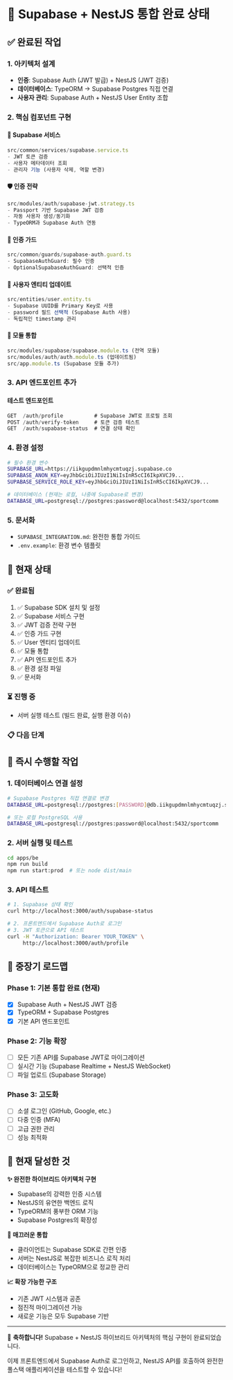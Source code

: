 # 🚀 Supabase + NestJS 통합 완료 상태

## ✅ 완료된 작업

### 1. 아키텍처 설계

- **인증**: Supabase Auth (JWT 발급) + NestJS (JWT 검증)
- **데이터베이스**: TypeORM → Supabase Postgres 직접 연결
- **사용자 관리**: Supabase Auth + NestJS User Entity 조합

### 2. 핵심 컴포넌트 구현

#### 🔧 Supabase 서비스

```typescript
src/common/services/supabase.service.ts
- JWT 토큰 검증
- 사용자 메타데이터 조회
- 관리자 기능 (사용자 삭제, 역할 변경)
```

#### 🛡️ 인증 전략

```typescript
src/modules/auth/supabase-jwt.strategy.ts
- Passport 기반 Supabase JWT 검증
- 자동 사용자 생성/동기화
- TypeORM과 Supabase Auth 연동
```

#### 🚪 인증 가드

```typescript
src/common/guards/supabase-auth.guard.ts
- SupabaseAuthGuard: 필수 인증
- OptionalSupabaseAuthGuard: 선택적 인증
```

#### 👤 사용자 엔티티 업데이트

```typescript
src/entities/user.entity.ts
- Supabase UUID를 Primary Key로 사용
- password 필드 선택적 (Supabase Auth 사용)
- 독립적인 timestamp 관리
```

#### 🔌 모듈 통합

```typescript
src/modules/supabase/supabase.module.ts (전역 모듈)
src/modules/auth/auth.module.ts (업데이트됨)
src/app.module.ts (Supabase 모듈 추가)
```

### 3. API 엔드포인트 추가

#### 테스트 엔드포인트

```typescript
GET  /auth/profile          # Supabase JWT로 프로필 조회
POST /auth/verify-token     # 토큰 검증 테스트
GET  /auth/supabase-status  # 연결 상태 확인
```

### 4. 환경 설정

```bash
# 필수 환경 변수
SUPABASE_URL=https://iikgupdmnlmhycmtuqzj.supabase.co
SUPABASE_ANON_KEY=eyJhbGciOiJIUzI1NiIsInR5cCI6IkpXVCJ9...
SUPABASE_SERVICE_ROLE_KEY=eyJhbGciOiJIUzI1NiIsInR5cCI6IkpXVCJ9...

# 데이터베이스 (현재는 로컬, 나중에 Supabase로 변경)
DATABASE_URL=postgresql://postgres:password@localhost:5432/sportcomm
```

### 5. 문서화

- `SUPABASE_INTEGRATION.md`: 완전한 통합 가이드
- `.env.example`: 환경 변수 템플릿

## 🔄 현재 상태

### ✅ 완료됨

1. ✅ Supabase SDK 설치 및 설정
2. ✅ Supabase 서비스 구현
3. ✅ JWT 검증 전략 구현
4. ✅ 인증 가드 구현
5. ✅ User 엔티티 업데이트
6. ✅ 모듈 통합
7. ✅ API 엔드포인트 추가
8. ✅ 환경 설정 파일
9. ✅ 문서화

### ⏳ 진행 중

- 서버 실행 테스트 (빌드 완료, 실행 환경 이슈)

### 📋 다음 단계

## 🚀 즉시 수행할 작업

### 1. 데이터베이스 연결 설정

```bash
# Supabase Postgres 직접 연결로 변경
DATABASE_URL=postgresql://postgres:[PASSWORD]@db.iikgupdmnlmhycmtuqzj.supabase.co:5432/postgres

# 또는 로컬 PostgreSQL 사용
DATABASE_URL=postgresql://postgres:password@localhost:5432/sportcomm
```

### 2. 서버 실행 및 테스트

```bash
cd apps/be
npm run build
npm run start:prod  # 또는 node dist/main
```

### 3. API 테스트

```bash
# 1. Supabase 상태 확인
curl http://localhost:3000/auth/supabase-status

# 2. 프론트엔드에서 Supabase Auth로 로그인
# 3. JWT 토큰으로 API 테스트
curl -H "Authorization: Bearer YOUR_TOKEN" \
     http://localhost:3000/auth/profile
```

## 🎯 중장기 로드맵

### Phase 1: 기본 통합 완료 (현재)

- [x] Supabase Auth + NestJS JWT 검증
- [x] TypeORM + Supabase Postgres
- [x] 기본 API 엔드포인트

### Phase 2: 기능 확장

- [ ] 모든 기존 API를 Supabase JWT로 마이그레이션
- [ ] 실시간 기능 (Supabase Realtime + NestJS WebSocket)
- [ ] 파일 업로드 (Supabase Storage)

### Phase 3: 고도화

- [ ] 소셜 로그인 (GitHub, Google, etc.)
- [ ] 다중 인증 (MFA)
- [ ] 고급 권한 관리
- [ ] 성능 최적화

## 🎉 현재 달성한 것

**✨ 완전한 하이브리드 아키텍처 구현**

- Supabase의 강력한 인증 시스템
- NestJS의 유연한 백엔드 로직
- TypeORM의 풍부한 ORM 기능
- Supabase Postgres의 확장성

**🔗 매끄러운 통합**

- 클라이언트는 Supabase SDK로 간편 인증
- 서버는 NestJS로 복잡한 비즈니스 로직 처리
- 데이터베이스는 TypeORM으로 정교한 관리

**📈 확장 가능한 구조**

- 기존 JWT 시스템과 공존
- 점진적 마이그레이션 가능
- 새로운 기능은 모두 Supabase 기반

---

🎊 **축하합니다!** Supabase + NestJS 하이브리드 아키텍처의 핵심 구현이 완료되었습니다.

이제 프론트엔드에서 Supabase Auth로 로그인하고, NestJS API를 호출하여 완전한 풀스택 애플리케이션을 테스트할 수 있습니다!
